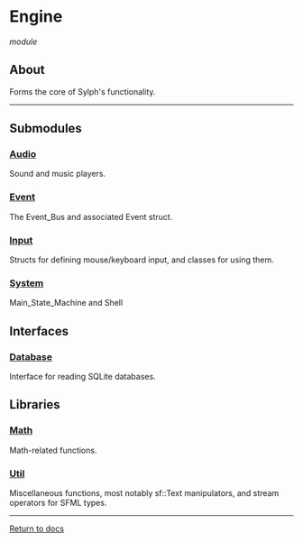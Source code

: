 # Engine
*module*

## About

Forms the core of Sylph's functionality.

---

## Submodules

### [Audio](audio/audio.md)
Sound and music players.

### [Event](event/event.md)
The Event_Bus and associated Event struct.

### [Input](input/input.md)
Structs for defining mouse/keyboard input, and classes for using them.

### [System](system/system.md)
Main_State_Machine and Shell

## Interfaces

### [Database](database/database.md)
Interface for reading SQLite databases.

## Libraries

### [Math](math/math.md)
Math-related functions.

### [Util](util/util.md)
Miscellaneous functions, most notably sf::Text manipulators, and stream operators for SFML types.

---

[Return to docs](../docs.md)